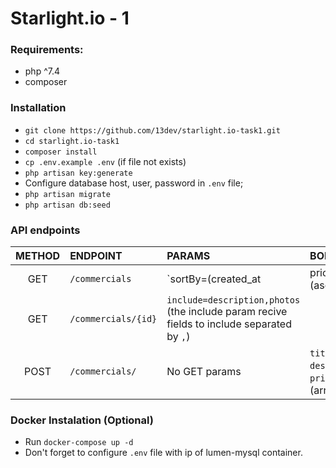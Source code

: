 # Starlight.io - 1

### Requirements:
- php ^7.4
- composer

### Installation
-   `git clone https://github.com/13dev/starlight.io-task1.git`
-   `cd starlight.io-task1`
-   `composer install`
-   `cp .env.example .env` (if file not exists)
-   `php artisan key:generate`
-   Configure database host, user, password in `.env` file;
-   `php artisan migrate`
-   `php artisan db:seed`

### API endpoints

|METHOD|ENDPOINT| PARAMS  | BODYPARAMS | 
|:-:|:-|:-|:--|
|GET|`/commercials`| `sortBy=(created_at|price)`, `order=(asc|desc)`  |
|GET| `/commercials/{id}`  | `include=description,photos` (the include param recive fields to include separated by `,`) | | 
|POST| `/commercials/`  | No GET params  | `title`, `description`, `price`, `photos` (array) |

### Docker Instalation (Optional)
- Run `docker-compose up -d`
- Don't forget to configure `.env` file with ip of lumen-mysql container.
